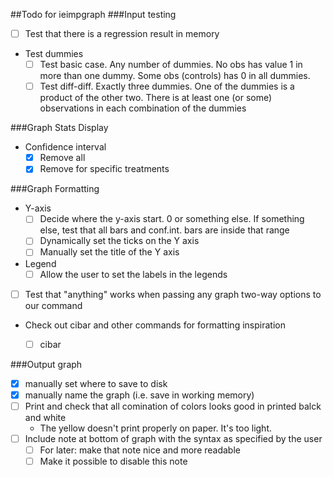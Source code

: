 ##Todo for ieimpgraph
###Input testing
- [ ] Test that there is a regression result in memory
- Test dummies
  - [ ] Test basic case. Any number of dummies. No obs has value 1 in more than one dummy. Some obs (controls) has 0 in all dummies.
  - [ ] Test diff-diff. Exactly three dummies. One of the dummies is a product of the other two. There is at least one (or some) observations in each combination of the dummies

###Graph Stats Display
- Confidence interval
  - [X] Remove all
  - [X] Remove for specific treatments

###Graph Formatting
- Y-axis
  - [ ] Decide where the y-axis start. 0 or something else. If something else, test that all bars and conf.int. bars are inside that range
  - [ ] Dynamically set the ticks on the Y axis
  - [ ] Manually set the title of the Y axis
- Legend
  - [ ] Allow the user to set the labels in the legends
- [ ] Test that "anything" works when passing any graph two-way options to our command
- Check out cibar and other commands for formatting inspiration
  - [ ] cibar
  
  
###Output graph
- [x] manually set where to save to disk
- [x] manually name the graph (i.e. save in working memory)
- [ ] Print and check that all comination of colors looks good in printed balck and white 
    - The yellow doesn't print properly on paper. It's too light.
- [ ] Include note at bottom of graph with the syntax as specified by the user
  - [ ] For later: make that note nice and more readable
  - [ ] Make it possible to disable this note
